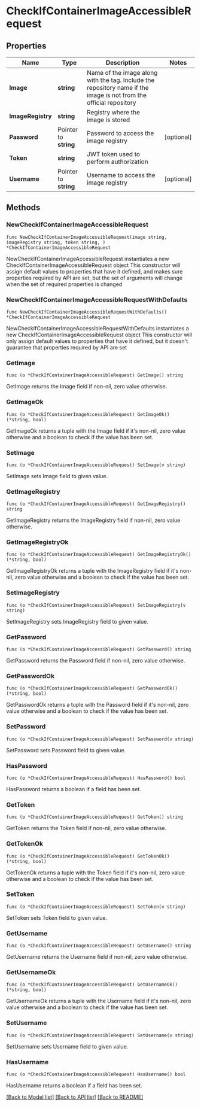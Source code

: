 # CheckIfContainerImageAccessibleRequest

## Properties

Name | Type | Description | Notes
------------ | ------------- | ------------- | -------------
**Image** | **string** | Name of the image along with the tag. Include the repository name if the image is not from the official repository | 
**ImageRegistry** | **string** | Registry where the image is stored | 
**Password** | Pointer to **string** | Password to access the image registry | [optional] 
**Token** | **string** | JWT token used to perform authorization | 
**Username** | Pointer to **string** | Username to access the image registry | [optional] 

## Methods

### NewCheckIfContainerImageAccessibleRequest

`func NewCheckIfContainerImageAccessibleRequest(image string, imageRegistry string, token string, ) *CheckIfContainerImageAccessibleRequest`

NewCheckIfContainerImageAccessibleRequest instantiates a new CheckIfContainerImageAccessibleRequest object
This constructor will assign default values to properties that have it defined,
and makes sure properties required by API are set, but the set of arguments
will change when the set of required properties is changed

### NewCheckIfContainerImageAccessibleRequestWithDefaults

`func NewCheckIfContainerImageAccessibleRequestWithDefaults() *CheckIfContainerImageAccessibleRequest`

NewCheckIfContainerImageAccessibleRequestWithDefaults instantiates a new CheckIfContainerImageAccessibleRequest object
This constructor will only assign default values to properties that have it defined,
but it doesn't guarantee that properties required by API are set

### GetImage

`func (o *CheckIfContainerImageAccessibleRequest) GetImage() string`

GetImage returns the Image field if non-nil, zero value otherwise.

### GetImageOk

`func (o *CheckIfContainerImageAccessibleRequest) GetImageOk() (*string, bool)`

GetImageOk returns a tuple with the Image field if it's non-nil, zero value otherwise
and a boolean to check if the value has been set.

### SetImage

`func (o *CheckIfContainerImageAccessibleRequest) SetImage(v string)`

SetImage sets Image field to given value.


### GetImageRegistry

`func (o *CheckIfContainerImageAccessibleRequest) GetImageRegistry() string`

GetImageRegistry returns the ImageRegistry field if non-nil, zero value otherwise.

### GetImageRegistryOk

`func (o *CheckIfContainerImageAccessibleRequest) GetImageRegistryOk() (*string, bool)`

GetImageRegistryOk returns a tuple with the ImageRegistry field if it's non-nil, zero value otherwise
and a boolean to check if the value has been set.

### SetImageRegistry

`func (o *CheckIfContainerImageAccessibleRequest) SetImageRegistry(v string)`

SetImageRegistry sets ImageRegistry field to given value.


### GetPassword

`func (o *CheckIfContainerImageAccessibleRequest) GetPassword() string`

GetPassword returns the Password field if non-nil, zero value otherwise.

### GetPasswordOk

`func (o *CheckIfContainerImageAccessibleRequest) GetPasswordOk() (*string, bool)`

GetPasswordOk returns a tuple with the Password field if it's non-nil, zero value otherwise
and a boolean to check if the value has been set.

### SetPassword

`func (o *CheckIfContainerImageAccessibleRequest) SetPassword(v string)`

SetPassword sets Password field to given value.

### HasPassword

`func (o *CheckIfContainerImageAccessibleRequest) HasPassword() bool`

HasPassword returns a boolean if a field has been set.

### GetToken

`func (o *CheckIfContainerImageAccessibleRequest) GetToken() string`

GetToken returns the Token field if non-nil, zero value otherwise.

### GetTokenOk

`func (o *CheckIfContainerImageAccessibleRequest) GetTokenOk() (*string, bool)`

GetTokenOk returns a tuple with the Token field if it's non-nil, zero value otherwise
and a boolean to check if the value has been set.

### SetToken

`func (o *CheckIfContainerImageAccessibleRequest) SetToken(v string)`

SetToken sets Token field to given value.


### GetUsername

`func (o *CheckIfContainerImageAccessibleRequest) GetUsername() string`

GetUsername returns the Username field if non-nil, zero value otherwise.

### GetUsernameOk

`func (o *CheckIfContainerImageAccessibleRequest) GetUsernameOk() (*string, bool)`

GetUsernameOk returns a tuple with the Username field if it's non-nil, zero value otherwise
and a boolean to check if the value has been set.

### SetUsername

`func (o *CheckIfContainerImageAccessibleRequest) SetUsername(v string)`

SetUsername sets Username field to given value.

### HasUsername

`func (o *CheckIfContainerImageAccessibleRequest) HasUsername() bool`

HasUsername returns a boolean if a field has been set.


[[Back to Model list]](../README.md#documentation-for-models) [[Back to API list]](../README.md#documentation-for-api-endpoints) [[Back to README]](../README.md)


